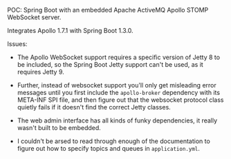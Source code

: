 POC: Spring Boot with an embedded Apache ActiveMQ Apollo STOMP WebSocket server.

Integrates Apollo 1.7.1 with Spring Boot 1.3.0.

Issues:

* The Apollo WebSocket support requires a specific version of Jetty 8 to be included,
  so the Spring Boot Jetty support can't be used, as it requires Jetty 9.

* Further, instead of websocket support you'll only get misleading error messages
  until you first include the `apollo-broker` dependency with its META-INF SPI file,
  and then figure out that the websocket protocol class quietly fails if it doesn't
  find the correct Jetty classes.
  
* The web admin interface has all kinds of funky dependencies, it really wasn't built to
  be embedded.
  
* I couldn't be arsed to read through enough of the documentation to figure out how to
  specify topics and queues in `application.yml`.

